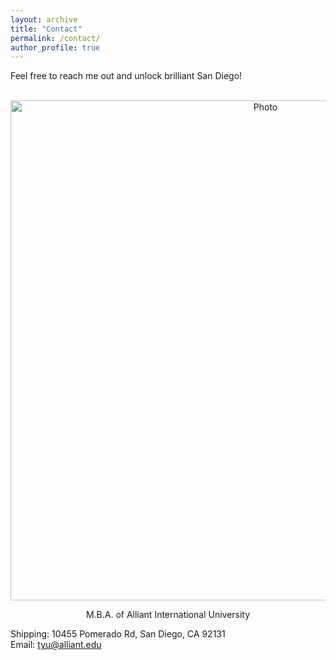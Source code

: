 ```yaml
---
layout: archive
title: "Contact"
permalink: /contact/
author_profile: true
---
```


Feel free to reach me out and unlock brilliant San Diego!

<p align="center">
  <img src="https://AliceYu68/tongjie-yu.github.io/images/WechatIMG479.jpeg?raw=true" alt="Photo" style="width:800px;"/>
</p>
<p align="center">
 M.B.A. of Alliant International University
</p>


Shipping: 10455 Pomerado Rd, San Diego, CA 92131 <br>
Email: tyu@alliant.edu
